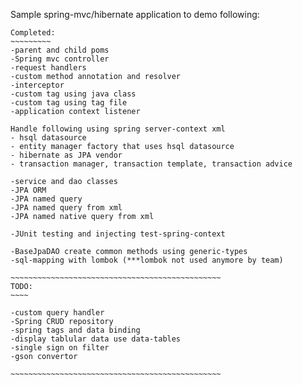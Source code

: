 Sample spring-mvc/hibernate application to demo following:
~~~~~~~~~~~~~~~~~~~~~~~~~~~~~~~~~~~~~~~~~~~~~~~~~~~~~~~~~~~~
Completed:
~~~~~~~~~
-parent and child poms
-Spring mvc controller
-request handlers
-custom method annotation and resolver
-interceptor
-custom tag using java class
-custom tag using tag file
-application context listener

Handle following using spring server-context xml
- hsql datasource
- entity manager factory that uses hsql datasource
- hibernate as JPA vendor
- transaction manager, transaction template, transaction advice 

-service and dao classes
-JPA ORM
-JPA named query
-JPA named query from xml
-JPA named native query from xml

-JUnit testing and injecting test-spring-context

-BaseJpaDAO create common methods using generic-types
-sql-mapping with lombok (***lombok not used anymore by team)

~~~~~~~~~~~~~~~~~~~~~~~~~~~~~~~~~~~~~~~~~~~~~~~
TODO:
~~~~

-custom query handler
-Spring CRUD repository
-spring tags and data binding
-display tablular data use data-tables
-single sign on filter
-gson convertor

~~~~~~~~~~~~~~~~~~~~~~~~~~~~~~~~~~~~~~~~~~~~~~~

